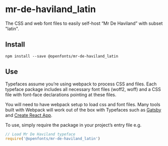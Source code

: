 
# mr-de-haviland_latin

The CSS and web font files to easily self-host “Mr De Haviland” with subset "latin".

## Install

`npm install --save @openfonts/mr-de-haviland_latin`

## Use

Typefaces assume you’re using webpack to process CSS and files. Each typeface
package includes all necessary font files (woff2, woff) and a CSS file with
font-face declarations pointing at these files.

You will need to have webpack setup to load css and font files. Many tools built
with Webpack will work out of the box with Typefaces such as [Gatsby](https://github.com/gatsbyjs/gatsby)
and [Create React App](https://github.com/facebookincubator/create-react-app).

To use, simply require the package in your project’s entry file e.g.

```javascript
// Load Mr De Haviland typeface
require('@openfonts/mr-de-haviland_latin')
```
